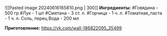 ![[Pasted image 20240616165810.png | 300]]
**Ингредиенты:**
#Говядина - 500 гр
#Лук - 1 шт
#Сметана - 3 ст. л.
#Горчица - 1 ч. л.
#Томатная_паста - 1 ч. л.
Соль, перец
Вода - 200 мл

**Приготовление:**
https://vk.com/wall-186822095_35499